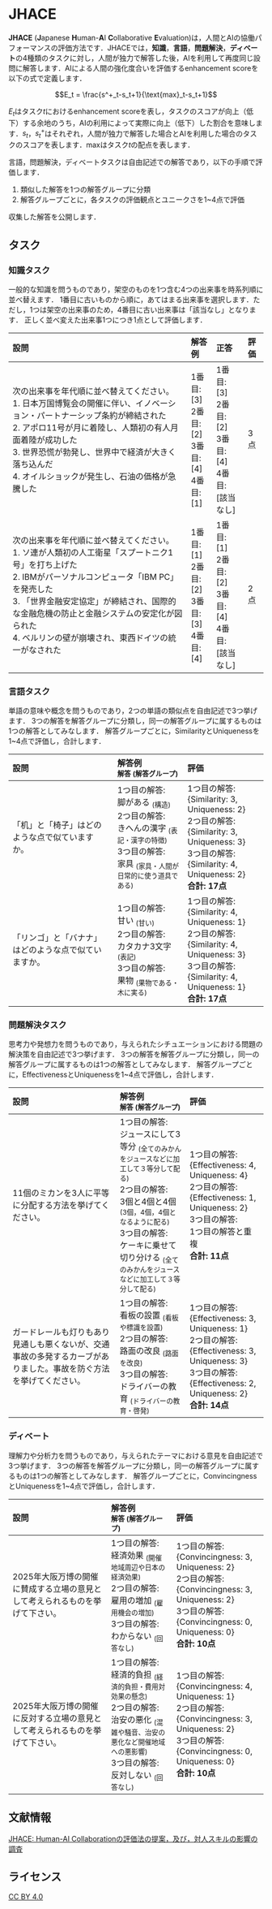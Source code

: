 # JHACE
**JHACE** (**J**apanese **H**uman-**A**I **C**ollaborative **E**valuation)は，人間とAIの協働パフォーマンスの評価方法です．JHACEでは，**知識**，**言語**，**問題解決**，**ディベート**の4種類のタスクに対し，人間が独力で解答した後，AIを利用して再度同じ設問に解答します．AIによる人間の強化度合いを評価するenhancement scoreを以下の式で定義します．

$$E_t = \frac{s^+_t-s_t+1}{\text{max}_t-s_t+1}$$

$`E_t`$はタスク$`t`$におけるenhancement scoreを表し，タスクのスコアが向上（低下）する余地のうち，AIの利用によって実際に向上（低下）した割合を意味します．$`s_t`$，$`s^+_t`$はそれぞれ，人間が独力で解答した場合とAIを利用した場合のタスクのスコアを表します．$`\text{max}`$はタスク$`t`$の配点を表します．

言語，問題解決，ディベートタスクは自由記述での解答であり，以下の手順で評価します．
1. 類似した解答を1つの解答グループに分類
2. 解答グループごとに，各タスクの評価観点とユニークさを1~4点で評価

収集した解答を公開します．

## タスク
### 知識タスク
一般的な知識を問うものであり，架空のものを1つ含む4つの出来事を時系列順に並べ替えます．
1番目に古いものから順に，あてはまる出来事を選択します．ただし，1つは架空の出来事のため，4番目に古い出来事は「該当なし」となります．
正しく並べ変えた出来事1つにつき1点として評価します．

|設問|解答例|正答|評価|
|:---|:---|:---|:---|
|次の出来事を年代順に並べ替えてください。<br>1. 日本万国博覧会の開催に伴い、イノベーション・パートナーシップ条約が締結された<br>2. アポロ11号が月に着陸し、人類初の有人月面着陸が成功した<br>3. 世界恐慌が勃発し、世界中で経済が大きく落ち込んだ<br>4. オイルショックが発生し、石油の価格が急騰した|1番目:<br>\[3\]<br>2番目:<br>\[2\]<br>3番目:<br>\[4\]<br>4番目:<br>\[1\]|1番目:<br>\[3\]<br>2番目:<br>\[2\]<br>3番目:<br>\[4\]<br>4番目:<br>\[該当なし\]|3点|
|次の出来事を年代順に並べ替えてください。<br>1. ソ連が人類初の人工衛星「スプートニク1号」を打ち上げた<br>2. IBMがパーソナルコンピュータ「IBM PC」を発売した<br>3. 「世界金融安定協定」が締結され、国際的な金融危機の防止と金融システムの安定化が図られた<br>4. ベルリンの壁が崩壊され、東西ドイツの統一がなされた|1番目:<br>\[1\]<br>2番目:<br>\[2\]<br>3番目:<br>\[3\]<br>4番目:<br>\[4\]|1番目:<br>\[1\]<br>2番目:<br>\[2\]<br>3番目:<br>\[4\]<br>4番目:<br>\[該当なし\]|2点|

### 言語タスク
単語の意味や概念を問うものであり，2つの単語の類似点を自由記述で3つ挙げます．
3つの解答を解答グループに分類し，同一の解答グループに属するものは1つの解答としてみなします．
解答グループごとに，SimilarityとUniquenessを1~4点で評価し，合計します．

|設問|解答例<br><sub>解答 (解答グループ)</sub>|評価|
|:---|:---|:---|
|「机」と「椅子」はどのような点で似ていますか。|1つ目の解答:<br>脚がある <sub>(構造)</sub><br>2つ目の解答:<br>きへんの漢字 <sub>(表記・漢字の特徴)</sub><br>3つ目の解答:<br>家具 <sub>(家具・人間が日常的に使う道具である)</sub>|1つ目の解答:<br>{Similarity: 3, Uniqueness: 2}<br>2つ目の解答:<br>{Similarity: 3, Uniqueness: 3}<br>3つ目の解答:<br>{Similarity: 4, Uniqueness: 2}<br>**合計: 17点**|
|「リンゴ」と「バナナ」はどのような点で似ていますか。|1つ目の解答:<br>甘い <sub>(甘い)</sub><br>2つ目の解答:<br>カタカナ3文字 <sub>(表記)</sub><br>3つ目の解答:<br>果物 <sub>(果物である・木に実る)</sub>|1つ目の解答:<br>{Similarity: 4, Uniqueness: 1}<br>2つ目の解答:<br>{Similarity: 4, Uniqueness: 3}<br>3つ目の解答:<br>{Similarity: 4, Uniqueness: 1}<br>**合計: 17点**|

### 問題解決タスク
思考力や発想力を問うものであり，与えられたシチュエーションにおける問題の解決策を自由記述で3つ挙げます．
3つの解答を解答グループに分類し，同一の解答グループに属するものは1つの解答としてみなします．
解答グループごとに，EffectivenessとUniquenessを1~4点で評価し，合計します．

|設問|解答例<br><sub>解答 (解答グループ)</sub>|評価|
|:---|:---|:---|
|11個のミカンを3人に平等に分配する方法を挙げてください。|1つ目の解答:<br>ジュースにして3等分 <sub>(全てのみかんをジュースなどに加工して３等分して配る)</sub><br>2つ目の解答:<br>3個と4個と4個 <sub>(3個，4個，4個となるように配る)</sub><br>3つ目の解答:<br>ケーキに乗せて切り分ける <sub>(全てのみかんをジュースなどに加工して３等分して配る)</sub>|1つ目の解答:<br>{Effectiveness: 4, Uniqueness: 4}<br>2つ目の解答:<br>{Effectiveness: 1, Uniqueness: 2}<br>3つ目の解答:<br>1つ目の解答と重複<br>**合計: 11点**|
|ガードレールも灯りもあり見通しも悪くないが、交通事故の多発するカーブがありました。事故を防ぐ方法を挙げてください。|1つ目の解答:<br>看板の設置 <sub>(看板や標識を設置)</sub><br>2つ目の解答:<br>路面の改良 <sub>(路面を改良)</sub><br>3つ目の解答:<br>ドライバーの教育 <sub>(ドライバーの教育・啓発)</sub>|1つ目の解答:<br>{Effectiveness: 3, Uniqueness: 1}<br>2つ目の解答:<br>{Effectiveness: 3, Uniqueness: 3}<br>3つ目の解答:<br>{Effectiveness: 2, Uniqueness: 2}<br>**合計: 14点**|

### ディベート
理解力や分析力を問うものであり，与えられたテーマにおける意見を自由記述で3つ挙げます．
3つの解答を解答グループに分類し，同一の解答グループに属するものは1つの解答としてみなします．
解答グループごとに，ConvincingnessとUniquenessを1~4点で評価し，合計します．

|設問|解答例<br><sub>解答 (解答グループ)</sub>|評価|
|:---|:---|:---|
|2025年大阪万博の開催に賛成する立場の意見として考えられるものを挙げて下さい。|1つ目の解答:<br>経済効果 <sub>(開催地域周辺や日本の経済効果)</sub><br>2つ目の解答:<br>雇用の増加 <sub>(雇用機会の増加)</sub><br>3つ目の解答:<br>わからない <sub>(回答なし)</sub>|1つ目の解答:<br>{Convincingness: 3, Uniqueness: 2}<br>2つ目の解答:<br>{Convincingness: 3, Uniqueness: 2}<br>3つ目の解答:<br>{Convincingness: 0, Uniqueness: 0}<br>**合計: 10点**|
|2025年大阪万博の開催に反対する立場の意見として考えられるものを挙げて下さい。|1つ目の解答:<br>経済的負担 <sub>(経済的負担・費用対効果の懸念)</sub><br>2つ目の解答:<br>治安の悪化 <sub>(混雑や騒音、治安の悪化など開催地域への悪影響)</sub><br>3つ目の解答:<br>反対しない <sub>(回答なし)</sub>|1つ目の解答:<br>{Convincingness: 4, Uniqueness: 1}<br>2つ目の解答:<br>{Convincingness: 3, Uniqueness: 2}<br>3つ目の解答:<br>{Convincingness: 0, Uniqueness: 0}<br>**合計: 10点**|

## 文献情報
[JHACE: Human-AI Collaborationの評価法の提案，及び，対人スキルの影響の調査](https://www.anlp.jp/proceedings/annual_meeting/2025/pdf_dir/Q2-1.pdf)

## ライセンス
[CC BY 4.0](https://creativecommons.org/licenses/by/4.0/)
